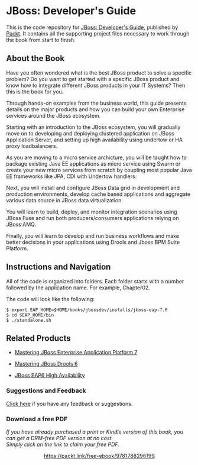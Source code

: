 # JBoss: Developer's Guide
This is the code repository for [JBoss: Developer's Guide](https://www.packtpub.com/application-development/jboss-developers-guide?utm_source=github&utm_medium=repository&utm_campaign=9781788296199), published by [Packt](https://www.packtpub.com/?utm_source=github). It contains all the supporting project files necessary to work through the book from start to finish.

## About the Book
Have you often wondered what is the best JBoss product to solve a specific problem? Do you want to get started with a specific JBoss product and know how to integrate different JBoss products in your IT Systems? Then this is the book for you.

Through hands-on examples from the business world, this guide presents details on the major products and how you can build your own Enterprise services around the JBoss ecosystem.

Starting with an introduction to the JBoss ecosystem, you will gradually move on to developing and deploying clustered application on JBoss Application Server, and setting up high availability using undertow or HA proxy loadbalancers.

As you are moving to a micro service archicture, you will be taught how to package existing Java EE applications as micro service using Swarm or create your new micro services from scratch by coupling most popular Java EE frameworks like JPA, CDI with Undertow handlers.

Next, you will install and configure JBoss Data grid in development and production environments, develop cache based applications and aggregate various data source in JBoss data virtualization.

You will learn to build, deploy, and monitor integration scenarios using JBoss Fuse and run both producers/consumers applications relying on JBoss AMQ.

Finally, you will learn to develop and run business workflows and make better decisions in your applications using Drools and Jboss BPM Suite Platform.

## Instructions and Navigation
All of the code is organized into folders. Each folder starts with a number followed by the application name. For example, Chapter02.



The code will look like the following:
```
$ export EAP_HOME=$HOME/books/jbossdev/installs/jboss-eap-7.0
$ cd $EAP_HOME/bin
$ ./standalone.sh
```



## Related Products
* [Mastering JBoss Enterprise Application Platform 7](https://www.packtpub.com/web-development/mastering-jboss-enterprise-application-platform-7?utm_source=github&utm_medium=repository&utm_campaign=9781786463630)

* [Mastering JBoss Drools 6](https://www.packtpub.com/networking-and-servers/mastering-jboss-drools-6?utm_source=github&utm_medium=repository&utm_campaign=9781783288625)

* [JBoss EAP6 High Availability](https://www.packtpub.com/application-development/jboss-eap6-high-availability?utm_source=github&utm_medium=repository&utm_campaign=9781783282432)

### Suggestions and Feedback
[Click here](https://docs.google.com/forms/d/e/1FAIpQLSe5qwunkGf6PUvzPirPDtuy1Du5Rlzew23UBp2S-P3wB-GcwQ/viewform) if you have any feedback or suggestions.
### Download a free PDF

 <i>If you have already purchased a print or Kindle version of this book, you can get a DRM-free PDF version at no cost.<br>Simply click on the link to claim your free PDF.</i>
<p align="center"> <a href="https://packt.link/free-ebook/9781788296199">https://packt.link/free-ebook/9781788296199 </a> </p>